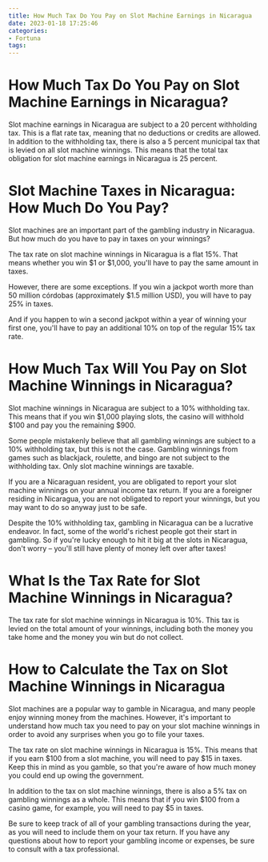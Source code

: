 ```yaml
---
title: How Much Tax Do You Pay on Slot Machine Earnings in Nicaragua
date: 2023-01-18 17:25:46
categories:
- Fortuna
tags:
---
```



#  How Much Tax Do You Pay on Slot Machine Earnings in Nicaragua?

Slot machine earnings in Nicaragua are subject to a 20 percent withholding tax. This is a flat rate tax, meaning that no deductions or credits are allowed. In addition to the withholding tax, there is also a 5 percent municipal tax that is levied on all slot machine winnings. This means that the total tax obligation for slot machine earnings in Nicaragua is 25 percent.

#  Slot Machine Taxes in Nicaragua: How Much Do You Pay?

Slot machines are an important part of the gambling industry in Nicaragua. But how much do you have to pay in taxes on your winnings?

The tax rate on slot machine winnings in Nicaragua is a flat 15%. That means whether you win $1 or $1,000, you'll have to pay the same amount in taxes.

However, there are some exceptions. If you win a jackpot worth more than 50 million córdobas (approximately $1.5 million USD), you will have to pay 25% in taxes.

And if you happen to win a second jackpot within a year of winning your first one, you'll have to pay an additional 10% on top of the regular 15% tax rate.

#  How Much Tax Will You Pay on Slot Machine Winnings in Nicaragua?

Slot machine winnings in Nicaragua are subject to a 10% withholding tax. This means that if you win $1,000 playing slots, the casino will withhold $100 and pay you the remaining $900.

Some people mistakenly believe that all gambling winnings are subject to a 10% withholding tax, but this is not the case. Gambling winnings from games such as blackjack, roulette, and bingo are not subject to the withholding tax. Only slot machine winnings are taxable.

If you are a Nicaraguan resident, you are obligated to report your slot machine winnings on your annual income tax return. If you are a foreigner residing in Nicaragua, you are not obligated to report your winnings, but you may want to do so anyway just to be safe.

Despite the 10% withholding tax, gambling in Nicaragua can be a lucrative endeavor. In fact, some of the world's richest people got their start in gambling. So if you're lucky enough to hit it big at the slots in Nicaragua, don't worry – you'll still have plenty of money left over after taxes!

#  What Is the Tax Rate for Slot Machine Winnings in Nicaragua?

The tax rate for slot machine winnings in Nicaragua is 10%. This tax is levied on the total amount of your winnings, including both the money you take home and the money you win but do not collect.

#  How to Calculate the Tax on Slot Machine Winnings in Nicaragua

Slot machines are a popular way to gamble in Nicaragua, and many people enjoy winning money from the machines. However, it's important to understand how much tax you need to pay on your slot machine winnings in order to avoid any surprises when you go to file your taxes.

The tax rate on slot machine winnings in Nicaragua is 15%. This means that if you earn $100 from a slot machine, you will need to pay $15 in taxes. Keep this in mind as you gamble, so that you're aware of how much money you could end up owing the government.

In addition to the tax on slot machine winnings, there is also a 5% tax on gambling winnings as a whole. This means that if you win $100 from a casino game, for example, you will need to pay $5 in taxes.

Be sure to keep track of all of your gambling transactions during the year, as you will need to include them on your tax return. If you have any questions about how to report your gambling income or expenses, be sure to consult with a tax professional.